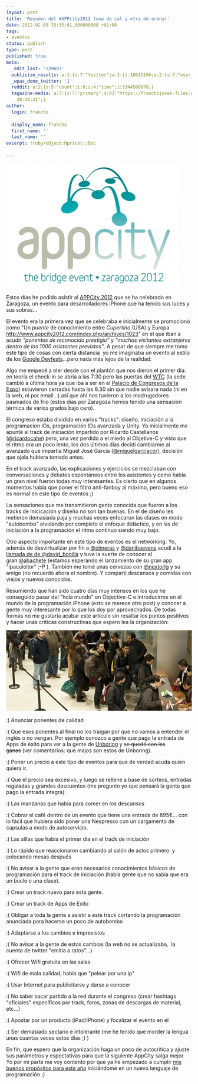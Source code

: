 ```yaml
---
layout: post
title: 'Resumen del #APPcity2012 (una de cal y otra de arena)'
date: 2012-02-05 15:35:01.000000000 +01:00
tags:
- eventos
status: publish
type: post
published: true
meta:
  _edit_last: '239693'
  publicize_results: a:1:{s:7:"twitter";a:1:{i:18615166;a:2:{s:7:"user_id";s:11:"francho_lab";s:7:"post_id";s:18:"166167968160546816";}}}
  _wpas_done_twitter: '1'
  reddit: a:2:{s:5:"count";i:0;s:4:"time";i:1344500078;}
  tagazine-media: a:7:{s:7:"primary";s:83:"https://franchojoven.files.wordpress.com/2012/02/appcity-imagen-reunion-zaragoza.jpg";s:6:"images";a:2:{s:72:"https://franchojoven.files.wordpress.com/2012/02/appcity-logo-469x336.jpg";a:6:{s:8:"file_url";s:72:"https://franchojoven.files.wordpress.com/2012/02/appcity-logo-469x336.jpg";s:5:"width";s:3:"469";s:6:"height";s:3:"336";s:4:"type";s:5:"image";s:4:"area";s:6:"157584";s:9:"file_path";s:0:"";}s:83:"https://franchojoven.files.wordpress.com/2012/02/appcity-imagen-reunion-zaragoza.jpg";a:6:{s:8:"file_url";s:83:"https://franchojoven.files.wordpress.com/2012/02/appcity-imagen-reunion-zaragoza.jpg";s:5:"width";s:3:"635";s:6:"height";s:3:"275";s:4:"type";s:5:"image";s:4:"area";s:6:"174625";s:9:"file_path";s:0:"";}}s:6:"videos";a:0:{}s:11:"image_count";s:1:"2";s:6:"author";s:6:"239693";s:7:"blog_id";s:8:"28029873";s:9:"mod_stamp";s:19:"2012-02-05
    20:44:41";}
author:
  login: francho

  display_name: francho
  first_name: ''
  last_name: ''
excerpt: !ruby/object:Hpricot::Doc
  
---
```

![appcity](/assets/appcity-logo-469x336.jpg "appcity-logo-469x336")

Estos días he podido asistir al [APPCity 2012](http://www.appcity2012.com/) que se ha celebrado en Zaragoza, un evento para desarrolladores iPhone que ha tenido sus luces y sus sobras...

El evento era la primera vez que se celebraba e inicialmente se promocionó como "Un _puente_ de conocimiento entre _Cupertino_ (USA) y Europa http://www.appcity2012.com/index.php/archives/1023" en el que iban a acudir _"ponentes de reconocido prestigio"_ y _"muchos visitantes extranjeros dentro de los 1000 asistentes previstos"_. A pesar de que siempre me tomo este tipo de cosas con cierta distancia  yo me imaginaba un evento al estilo de los [Google Devfests](/2011/11/09/en-el-google-devfest-2011/)...pero nada más lejos de la realidad:

Algo me empecé a oler desde con el plantón que nos dieron el primer día: en teoría el check-in se abría a las 7:30 pero las puertas del [WTC](http://www.wtczaragoza.com/) (la sede cambió a última hora ya que iba a ser en el [Palacio de Congresos de la Expo](http://www.pcexpoaragon.com/)) estuvieron cerradas hasta las 8.30 sin que nadie avisara nada (ni en la web, ni por email...) así que ahí nos tuvieron a los madrugadores pasmados de frío (estos días por Zaragoza hemos tenido una sensación térmica de varios grados bajo cero).

El congreso estaba dividido en varios "tracks": diseño, iniciación a la programacion IOs, programación IOs avanzada y Unity. Yo inicialmente me apunté al track de iniciación impartido por Ricardo Castellanos ([@ricardocahe](https://twitter.com/#!/ricardocahe)) pero, una vez perdido a el miedo al Objetive-C y visto que el ritmo era un poco lento, los dos últimos días decidí cambiarme al avanzado que impartía Miguel José García ([@miguelgarciacor](https://twitter.com/#!/miguelgarciacor)), decisión que ojala hubiera tomado antes.

En el track avanzado, las explicaciones y ejercicios se mezclaban con conversaciones y debates espontáneos entre los asistentes y como había un gran nivel fueron todas muy interesantes. Es cierto que en algunos momentos había que poner el filtro anti-fanboy al máximo, pero bueno eso es normal en este tipo de eventos ;)

La sensaciones que me transmitieron gente conocida que fueron a los tracks de Inicicación y diseño no son tan buenas. En el de diseño les metieron demasiada paja y muchas veces enfocaron las clases en modo "autobombo" olvidando por completo el enfoque didáctico, y en las de iniciación a la programación el ritmo continuo siendo muy bajo.

Otro aspecto importante en este tipo de eventos es el networking. Yo, además de desvirtualizar por fin a [@olmeras](https://twitter.com/#!/olmeras) y [@danibaeyens](https://twitter.com/#!/danibaeyens) acudí a la [llamada de de @david_bonilla](https://twitter.com/#!/david_bonilla/status/164612120753868800) y tuve la suerte de conocer al gran [@ahachete](https://twitter.com/#!/ahachete) (estamos esperando el lanzamiento de su gran app "ipaculeitor" ;-P ). También me tomé unas cervezas con [@nextorlg](https://twitter.com/#!/nextorlg) y su amigo (no recuerdo ahora el nombre). Y compartí descansos y comidas con viejos y nuevos conocidos.

Resumiendo que han sido cuatro días muy intensos en los que he conseguido pasar del "hola mundo" en Objective-C e introducirme en el mundo de la programación iPhone (esto se merece otro post) y conocer a gente muy interesante por lo que los doy por aprovechados. De todas formas no me gustaría acabar este artículo sin resaltar los puntos positivos y hacer unas críticas constructivas que espero lea la organización:

![appcity](/assets/appcity-imagen-reunion-zaragoza.jpg "appcity-Imagen-reunion-Zaragoza")

:) Anunciar ponentes de calidad

:( Que esos ponentes al final no los traigan por que no vamos a entender el inglés o no vengan. Por ejemplo conozco a gente que pago la entrada de Apps de éxito para ver a la gente de [Unboring](http://unboring.net/) y <del>se quedó con las ganas</del> (ver comentarios: que majos son estos de Unboring).

:) Poner un precio a este tipo de eventos para que de verdad acuda quien quiera ir.

:( Que el precio sea excesivo, y luego se rellene a base de sorteos, entradas regaladas y grandes descuentos (me pregunto yo que pensará la gente que pago la entrada integra).

:) Las manzanas que había para comer en los descansos

:( Cobrar el café dentro de un evento que tiene una entrada de 895€... con lo fácil que hubiera sido poner una Nespresso con un cargamento de capsulas a modo de autoservicio.

:( Las sillas que había el primer día en el track de iniciación

:) Lo rápido que reaccionaron cambiando al salón de actos primero  y colocando mesas después

:( No avisar a la gente que eran necesarios conocimientos básicos de programación para el track de iniciación (había gente que no sabía que era un bucle o una clase).

:) Crear un track nuevo para esta gente.

:) Crear un track de Apps de Exito

:( Obligar a toda la gente a asistir a este track cortando la programación anunciada para hacerse un poco de autobombo

:) Adaptarse a los cambios e imprevistos

:( No avisar a la gente de estos cambios (la web no se actualizaba,  la cuenta de twitter "emitia a ratos"...)

:) Ofrecer Wifi gratuita en las salas

:( Wifi de mala calidad, había que "pelear por una ip"

:) Usar Internet para publicitarse y darse a conocer

:( No saber sacar partido a la red durante el congreso (crear hashtags "oficiales" específicos por track, foros, zonas de descargas de material, etc...)

:) Apostar por un producto (iPad/iPhone) y focalizar el evento en el

:( Ser demasiado sectario e intolerante (me he tenido que morder la lengua unas cuantas veces estos días ;) )

En fin, que espero que la organización haga un poco de autocrítica y ajuste sus parámetros y espectativas para que la siguiente AppCity salga mejor. Yo por mi parte me voy contento por que ya he empezado a cumplir [mis buenos propósitos para este año](http://francho.org/2011/12/30/mis-uvas-para-el-2012/) iniciándome en un nuevo lenguaje de programación ;)
